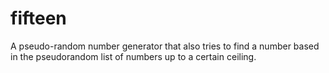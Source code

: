 # fifteen
A pseudo-random number generator that also tries to find a number based in the pseudorandom list of numbers up to a certain ceiling.
